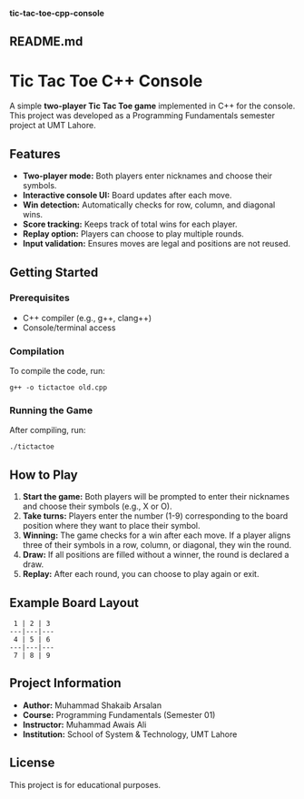 
**tic-tac-toe-cpp-console**

## README.md


# Tic Tac Toe C++ Console

A simple **two-player Tic Tac Toe game** implemented in C++ for the console. This project was developed as a Programming Fundamentals semester project at UMT Lahore.

## Features

- **Two-player mode:** Both players enter nicknames and choose their symbols.
- **Interactive console UI:** Board updates after each move.
- **Win detection:** Automatically checks for row, column, and diagonal wins.
- **Score tracking:** Keeps track of total wins for each player.
- **Replay option:** Players can choose to play multiple rounds.
- **Input validation:** Ensures moves are legal and positions are not reused.

## Getting Started

### Prerequisites

- C++ compiler (e.g., g++, clang++)
- Console/terminal access

### Compilation

To compile the code, run:

```
g++ -o tictactoe old.cpp
```

### Running the Game

After compiling, run:

```
./tictactoe
```

## How to Play

1. **Start the game:** Both players will be prompted to enter their nicknames and choose their symbols (e.g., X or O).
2. **Take turns:** Players enter the number (1-9) corresponding to the board position where they want to place their symbol.
3. **Winning:** The game checks for a win after each move. If a player aligns three of their symbols in a row, column, or diagonal, they win the round.
4. **Draw:** If all positions are filled without a winner, the round is declared a draw.
5. **Replay:** After each round, you can choose to play again or exit.

## Example Board Layout

```
 1 | 2 | 3
---|---|---
 4 | 5 | 6
---|---|---
 7 | 8 | 9
```

## Project Information

- **Author:** Muhammad Shakaib Arsalan
- **Course:** Programming Fundamentals (Semester 01)
- **Instructor:** Muhammad Awais Ali
- **Institution:** School of System & Technology, UMT Lahore

## License

This project is for educational purposes.

